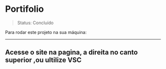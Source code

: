 # Portifolio #

> Status: Concluído

Para rodar este projeto na sua máquina:

---
Acesse o site na pagina, a direita no canto superior ,ou ultilize VSC
---
